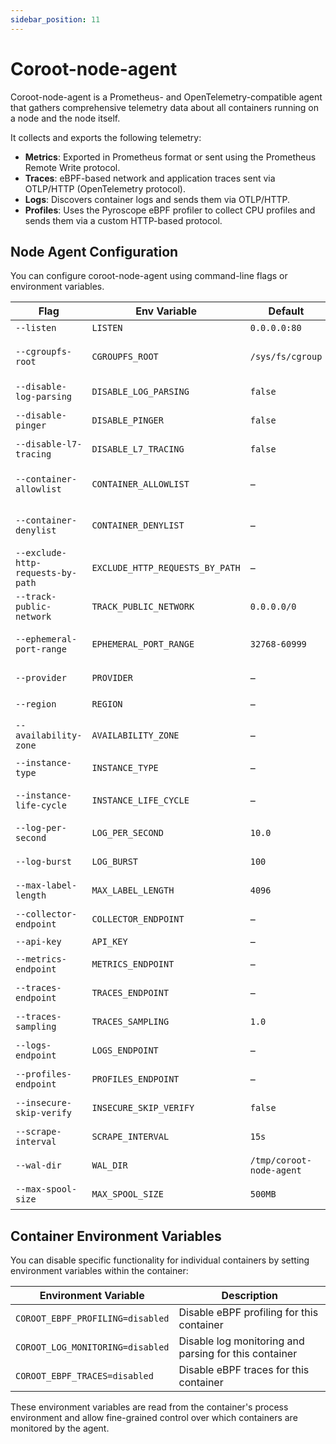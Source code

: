 ```yaml
---
sidebar_position: 11
---
```


# Coroot-node-agent

Coroot-node-agent is a Prometheus- and OpenTelemetry-compatible agent that gathers comprehensive telemetry data about
all containers running on a node and the node itself.

It collects and exports the following telemetry:

- **Metrics**: Exported in Prometheus format or sent using the Prometheus Remote Write protocol.
- **Traces**: eBPF-based network and application traces sent via OTLP/HTTP (OpenTelemetry protocol).
- **Logs**: Discovers container logs and sends them via OTLP/HTTP.
- **Profiles**: Uses the Pyroscope eBPF profiler to collect CPU profiles and sends them via a custom HTTP-based protocol.

## Node Agent Configuration

You can configure coroot-node-agent using command-line flags or environment variables.

| Flag | Env Variable | Default | Description |
|------|--------------|---------|-------------|
| `--listen` | `LISTEN` | `0.0.0.0:80` | HTTP listen address |
| `--cgroupfs-root` | `CGROUPFS_ROOT` | `/sys/fs/cgroup` | Path to the host's cgroup filesystem root |
| `--disable-log-parsing` | `DISABLE_LOG_PARSING` | `false` | Disable container log parsing |
| `--disable-pinger` | `DISABLE_PINGER` | `false` | Disable ICMP ping to upstreams |
| `--disable-l7-tracing` | `DISABLE_L7_TRACING` | `false` | Disable application-layer (L7) tracing |
| `--container-allowlist` | `CONTAINER_ALLOWLIST` | – | List of allowed containers (regex patterns) |
| `--container-denylist` | `CONTAINER_DENYLIST` | – | List of denied containers (regex patterns) |
| `--exclude-http-requests-by-path` | `EXCLUDE_HTTP_REQUESTS_BY_PATH` | – | Exclude HTTP paths from metrics/traces |
| `--track-public-network` | `TRACK_PUBLIC_NETWORK` | `0.0.0.0/0` | Public IP networks to track |
| `--ephemeral-port-range` | `EPHEMERAL_PORT_RANGE` | `32768-60999` | TCP ports to exclude from tracking |
| `--provider` | `PROVIDER` | – | `provider` label for `node_cloud_info` |
| `--region` | `REGION` | – | `region` label for `node_cloud_info` |
| `--availability-zone` | `AVAILABILITY_ZONE` | – | `availability_zone` label for `node_cloud_info` |
| `--instance-type` | `INSTANCE_TYPE` | – | `instance_type` label for `node_cloud_info` |
| `--instance-life-cycle` | `INSTANCE_LIFE_CYCLE` | – | `instance_life_cycle` label for `node_cloud_info` |
| `--log-per-second` | `LOG_PER_SECOND` | `10.0` | Rate limit for logs per second |
| `--log-burst` | `LOG_BURST` | `100` | Max burst for log rate limiting |
| `--max-label-length` | `MAX_LABEL_LENGTH` | `4096` | Max metric label length |
| `--collector-endpoint` | `COLLECTOR_ENDPOINT` | – | Unified base URL for telemetry export |
| `--api-key` | `API_KEY` | – | Coroot API key |
| `--metrics-endpoint` | `METRICS_ENDPOINT` | – | Custom URL for metrics export |
| `--traces-endpoint` | `TRACES_ENDPOINT` | – | Custom URL for traces export |
| `--traces-sampling` | `TRACES_SAMPLING` | `1.0` | Trace sampling rate (0.0 to 1.0) |
| `--logs-endpoint` | `LOGS_ENDPOINT` | – | Custom URL for logs export |
| `--profiles-endpoint` | `PROFILES_ENDPOINT` | – | Custom URL for profiles export |
| `--insecure-skip-verify` | `INSECURE_SKIP_VERIFY` | `false` | Skip TLS certificate verification |
| `--scrape-interval` | `SCRAPE_INTERVAL` | `15s` | How often to collect internal metrics |
| `--wal-dir` | `WAL_DIR` | `/tmp/coroot-node-agent` | Directory for WAL storage |
| `--max-spool-size` | `MAX_SPOOL_SIZE` | `500MB` | Max size for on-disk spool |

## Container Environment Variables

You can disable specific functionality for individual containers by setting environment variables within the container:

| Environment Variable | Description |
|---------------------|-------------|
| `COROOT_EBPF_PROFILING=disabled` | Disable eBPF profiling for this container |
| `COROOT_LOG_MONITORING=disabled` | Disable log monitoring and parsing for this container |
| `COROOT_EBPF_TRACES=disabled` | Disable eBPF traces for this container |

These environment variables are read from the container's process environment and allow fine-grained control over which containers are monitored by the agent.
